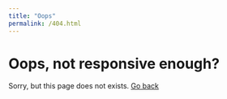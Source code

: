 ```yaml
---
title: "Oops"
permalink: /404.html
---
```


# Oops, not responsive enough?

Sorry, but this page does not exists. [Go back](/)
